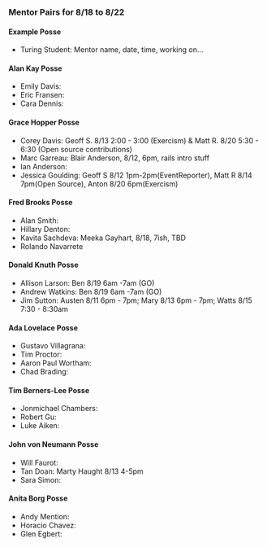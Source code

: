 ### Mentor Pairs for 8/18 to 8/22

#### Example Posse
* Turing Student: Mentor name, date, time, working on...

#### Alan Kay Posse
  * Emily Davis:
  * Eric Fransen:
  * Cara Dennis:

#### Grace Hopper Posse
  * Corey Davis: Geoff S. 8/13 2:00 - 3:00 (Exercism) & Matt R. 8/20 5:30 - 6:30 (Open source contributions)
  * Marc Garreau: Blair Anderson, 8/12, 6pm, rails intro stuff
  * Ian Anderson:
  * Jessica Goulding: Geoff S 8/12 1pm-2pm(EventReporter), Matt R 8/14 7pm(Open Source), Anton 8/20 6pm(Exercism)

#### Fred Brooks Posse
  * Alan Smith:
  * Hillary Denton:
  * Kavita Sachdeva: Meeka Gayhart, 8/18, 7ish, TBD
  * Rolando Navarrete

#### Donald Knuth Posse
  * Allison Larson: Ben 8/19 6am -7am (GO)
  * Andrew Watkins: Ben 8/19 6am -7am (GO)
  * Jim Sutton: Austen 8/11 6pm - 7pm; Mary 8/13 6pm - 7pm; Watts 8/15 7:30 - 8:30am

#### Ada Lovelace Posse
  * Gustavo Villagrana:
  * Tim Proctor:
  * Aaron Paul Wortham:
  * Chad Brading:

#### Tim Berners-Lee Posse
  * Jonmichael Chambers:
  * Robert Gu:
  * Luke Aiken:

#### John von Neumann Posse
  * Will Faurot:
  * Tan Doan: Marty Haught 8/13 4-5pm
  * Sara Simon:

#### Anita Borg Posse
  * Andy Mention:
  * Horacio Chavez:
  * Glen Egbert:
